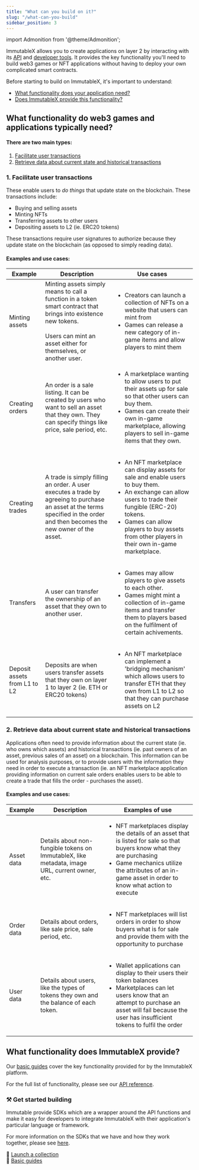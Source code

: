 ```yaml
---
title: "What can you build on it?"
slug: "/what-can-you-build"
sidebar_position: 3
---
```


import Admonition from '@theme/Admonition';

ImmutableX allows you to create applications on layer 2 by interacting with its [API](../../reference) and [developer tools](./sdks). It provides the key functionality you'll need to build web3 games or NFT applications without having to deploy your own complicated smart contracts.

Before starting to build on ImmutableX, it's important to understand:
* [What functionality does your application need?](#what-functionality-do-web3-games-and-applications-typically-need)
* [Does ImmutableX provide this functionality?](#what-functionality-does-immutablex-provide)

## What functionality do web3 games and applications typically need?

#### There are two main types:
1. [Facilitate user transactions](#1-facilitate-user-transactions)
2. [Retrieve data about current state and historical transactions](#2-retrieve-data-about-current-state-and-historical-transactions)

### 1. Facilitate user transactions
These enable users to _do things_ that update state on the blockchain. These transactions include:
* Buying and selling assets
* Minting NFTs
* Transferring assets to other users
* Depositing assets to L2 (ie. ERC20 tokens)

These transactions require user signatures to authorize because they update state on the blockchain (as opposed to simply reading data).

#### Examples and use cases:
<table>
  <thead>
    <tr>
      <th>Example</th>
      <th>Description</th>
      <th>Use cases</th>
    </tr>
  </thead>
  <tbody>
    <tr>
      <td>Minting assets</td>
      <td>Minting assets simply means to call a function in a token smart contract that brings into existence new tokens.
      <br/><br/>
      Users can mint an asset either for themselves, or another user.</td>
      <td>
        <ul>
          <li>Creators can launch a collection of NFTs on a website that users can mint from</li>
          <li>Games can release a new category of in-game items and allow players to mint them</li>
        </ul>
      </td>
    </tr>
    <tr>
      <td>Creating orders</td>
      <td>An order is a sale listing. It can be created by users who want to sell an asset that they own. They can specify things like price, sale period, etc.</td>
      <td>
        <ul>
          <li>A marketplace wanting to allow users to put their assets up for sale so that other users can buy them.</li>
          <li>Games can create their own in-game marketplace, allowing players to sell in-game items that they own.</li>
        </ul>
      </td>
    </tr>
    <tr>
      <td>Creating trades</td>
      <td>A trade is simply filling an order. A user executes a trade by agreeing to purchase an asset at the terms specified in the order and then becomes the new owner of the asset.</td>
      <td>
        <ul>
          <li>An NFT marketplace can display assets for sale and enable users to buy them.</li>
          <li>An exchange can allow users to trade their fungible (ERC-20) tokens.</li>
          <li>Games can allow players to buy assets from other players in their own in-game marketplace.</li>
        </ul>
      </td>
    </tr>
    <tr>
      <td>Transfers</td>
      <td>A user can transfer the ownership of an asset that they own to another user.</td>
      <td>
        <ul>
          <li>Games may allow players to give assets to each other.</li>
          <li>Games might mint a collection of in-game items and transfer them to players based on the fulfilment of certain achivements.</li>
        </ul>
      </td>
    </tr>
    <tr>
      <td>Deposit assets from L1 to L2</td>
      <td>
        Deposits are when users transfer assets that they own on layer 1 to layer 2 (ie. ETH or ERC20 tokens)<br/>
      </td>
      <td>
        <ul>
          <li>An NFT marketplace can implement a 'bridging mechanism' which allows users to transfer ETH that they own from L1 to L2 so that they can purchase assets on L2</li>
        </ul>
      </td>
    </tr>
  </tbody>
</table>

### 2. Retrieve data about current state and historical transactions
Applications often need to provide information about the current state (ie. who owns which assets) and historical transactions (ie. past owners of an asset, previous sales of an asset) on a blockchain. This information can be used for analysis purposes, or to provide users with the information they need in order to execute a transaction (ie. an NFT marketplace application providing information on current sale orders enables users to be able to create a trade that fills the order - purchases the asset).

#### Examples and use cases:
<table>
  <thead>
    <tr>
      <th>Example</th>
      <th>Description</th>
      <th>Examples of use</th>
    </tr>
  </thead>
  <tbody>
    <tr>
      <td>Asset data</td>
      <td>Details about non-fungible tokens on ImmutableX, like metadata, image URL, current owner, etc.</td>
      <td>
        <ul>
          <li>NFT marketplaces display the details of an asset that is listed for sale so that buyers know what they are purchasing</li>
          <li>Game mechanics utilize the attributes of an in-game asset in order to know what action to execute</li>
        </ul>
      </td>
    </tr>
     <tr>
      <td>Order data</td>
      <td>Details about orders, like sale price, sale period, etc.</td>
      <td>
        <ul>
          <li>NFT marketplaces will list orders in order to show buyers what is for sale and provide them with the opportunity to purchase</li>
        </ul>
      </td>
    </tr>
     <tr>
      <td>User data</td>
      <td>Details about users, like the types of tokens they own and the balance of each token.</td>
      <td>
        <ul>
          <li>Wallet applications can display to their users their token balances</li>
          <li>Marketplaces can let users know that an attempt to purchase an asset will fail because the user has insufficient tokens to fulfil the order</li>
        </ul>
      </td>
    </tr>
  </tbody>
</table>

## What functionality does ImmutableX provide?
Our [basic guides](./basic-guides) cover the key functionality provided for by the ImmutableX platform.

For the full list of functionality, please see our [API reference](../reference).

### ⚒️ Get started building
Immutable provide SDKs which are a wrapper around the API functions and make it easy for developers to integrate ImmutableX with their application's particular language or framework.

For more information on the SDKs that we have and how they work together, please see [here](/docs/sdks/).

<Admonition type="info" title="Guides:" icon="">
    📘 <a href="./launch-collection">Launch a collection</a>
    <br/>
    📘 <a href="./basic-guides">Basic guides</a>
</Admonition>